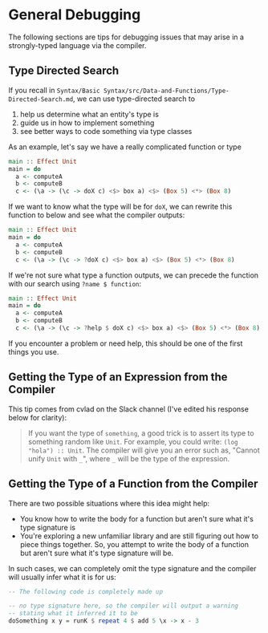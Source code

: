 # General Debugging

The following sections are tips for debugging issues that may arise in a strongly-typed language via the compiler.

## Type Directed Search

If you recall in `Syntax/Basic Syntax/src/Data-and-Functions/Type-Directed-Search.md`, we can use type-directed search to
1. help us determine what an entity's type is
2. guide us in how to implement something
3. see better ways to code something via type classes

As an example, let's say we have a really complicated function or type
```purescript
main :: Effect Unit
main = do
  a <- computeA
  b <- computeB
  c <- (\a -> (\c -> doX c) <$> box a) <$> (Box 5) <*> (Box 8)
```
If we want to know what the type will be for `doX`, we can rewrite this function to below and see what the compiler outputs:
```purescript
main :: Effect Unit
main = do
  a <- computeA
  b <- computeB
  c <- (\a -> (\c -> ?doX c) <$> box a) <$> (Box 5) <*> (Box 8)
```
If we're not sure what type a function outputs, we can precede the function with our search using `?name $ function`:
```purescript
main :: Effect Unit
main = do
  a <- computeA
  b <- computeB
  c <- (\a -> (\c -> ?help $ doX c) <$> box a) <$> (Box 5) <*> (Box 8)
```

If you encounter a problem or need help, this should be one of the first things you use.

## Getting the Type of an Expression from the Compiler

This tip comes from cvlad on the Slack channel (I've edited his response below for clarity):
> If you want the type of `something`, a good trick is to assert its type to something random like `Unit`. For example, you could write: `(log "hola") :: Unit`. The compiler will give you an error such as, "Cannot unify `Unit` with `_`", where `_` will be the type of the expression.

## Getting the Type of a Function from the Compiler

There are two possible situations where this idea might help:
- You know how to write the body for a function but aren't sure what it's type signature is
- You're exploring a new unfamiliar library and are still figuring out how to piece things together. So, you attempt to write the body of a function but aren't sure what it's type signature will be.

In such cases, we can completely omit the type signature and the compiler will usually infer what it is for us:
```purescript
-- The following code is completely made up

-- no type signature here, so the compiler will output a warning
-- stating what it inferred it to be
doSomething x y = runK $ repeat 4 $ add 5 \x -> x - 3
```
